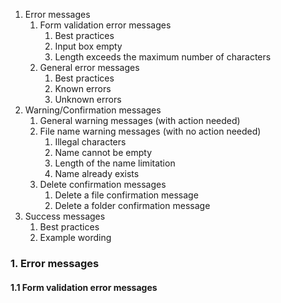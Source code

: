1. Error messages
    1. Form validation error messages
        1. Best practices
        2. Input box empty
        3. Length exceeds the maximum number of characters
    2. General error messages
        1. Best practices
        2. Known errors
        3. Unknown errors
2. Warning/Confirmation messages
    1. General warning messages (with action needed)
    2. File name warning messages (with no action needed)
        1. Illegal characters
        2. Name cannot be empty
        3. Length of the name limitation
        4. Name already exists
    3. Delete confirmation messages
        1. Delete a file confirmation message
        2. Delete a folder confirmation message
3. Success messages
    1. Best practices
    2. Example wording
    
  
### 1. Error messages 
#### 1.1 Form validation error messages